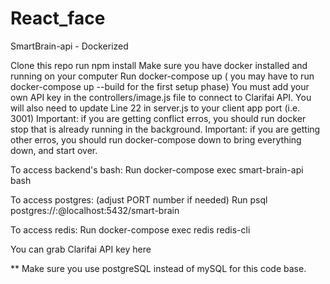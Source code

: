 # React_face
SmartBrain-api - Dockerized



Clone this repo
run npm install
Make sure you have docker installed and running on your computer
Run docker-compose up ( you may have to run docker-compose up --build for the first setup phase)
You must add your own API key in the controllers/image.js file to connect to Clarifai API.
You will also need to update Line 22 in server.js to your client app port (i.e. 3001)
Important: if you are getting conflict erros, you should run docker stop <container name> that is already running in the background. Important: if you are getting other erros, you should run docker-compose down to bring everything down, and start over.

To access backend's bash: Run docker-compose exec smart-brain-api bash

To access postgres: (adjust PORT number if needed) Run psql postgres://<username>:<password>@localhost:5432/smart-brain

To access redis: Run docker-compose exec redis redis-cli

You can grab Clarifai API key here

** Make sure you use postgreSQL instead of mySQL for this code base.
